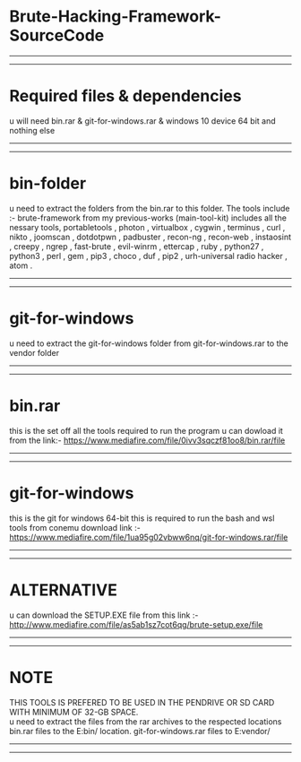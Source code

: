 # Brute-Hacking-Framework-SourceCode
**************************************************************************************
**************************************************************************************
# Required files & dependencies
u will need bin.rar & git-for-windows.rar & windows 10 device 64 bit and nothing else
**************************************************************************************
**************************************************************************************
# bin-folder
u need to extract the folders from the bin.rar to this folder. The tools include :- 
brute-framework from my previous-works (main-tool-kit) includes all the nessary tools, 
portabletools ,
photon ,
virtualbox ,
cygwin ,
terminus ,
curl ,
nikto ,
joomscan ,
dotdotpwn ,
padbuster ,
recon-ng ,
recon-web ,
instaosint ,
creepy ,
ngrep ,
fast-brute ,
evil-winrm ,
ettercap ,
ruby ,
python27 ,
python3 ,
perl ,
gem ,
pip3 ,
choco ,
duf ,
pip2 ,
urh-universal radio hacker ,
atom .
**************************************************************************************
**************************************************************************************
# git-for-windows
u need to extract the git-for-windows folder from git-for-windows.rar to the vendor folder
**************************************************************************************
**************************************************************************************
# bin.rar 
this is the set off all the tools required to run the program u can dowload it from the link:-
https://www.mediafire.com/file/0ivv3sqczf81oo8/bin.rar/file
**************************************************************************************
**************************************************************************************
# git-for-windows
this is the git for windows 64-bit this is required to run the bash and wsl tools from conemu
download link :-
https://www.mediafire.com/file/1ua95g02vbww6nq/git-for-windows.rar/file
**************************************************************************************
**************************************************************************************
# ALTERNATIVE
u can download the SETUP.EXE file from this link :- http://www.mediafire.com/file/as5ab1sz7cot6qg/brute-setup.exe/file
**************************************************************************************
**************************************************************************************
# NOTE  
THIS TOOLS IS PREFERED TO BE USED IN THE PENDRIVE OR SD CARD WITH MINIMUM OF 32-GB SPACE.  
u need to extract the files from the rar archives to the respected locations 
bin.rar files to the E:bin/ location. git-for-windows.rar files to E:vendor/
**************************************************************************************
**************************************************************************************

